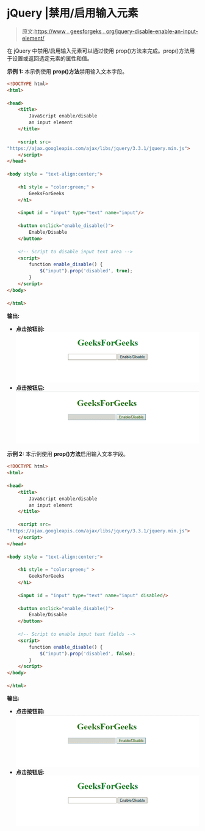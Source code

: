 # jQuery |禁用/启用输入元素

> 原文:[https://www . geesforgeks . org/jquery-disable-enable-an-input-element/](https://www.geeksforgeeks.org/jquery-disable-enable-an-input-element/)

在 jQuery 中禁用/启用输入元素可以通过使用 prop()方法来完成。prop()方法用于设置或返回选定元素的属性和值。

**示例 1:** 本示例使用 **prop()方法**禁用输入文本字段。

```html
<!DOCTYPE html>  
<html>  

<head> 
    <title> 
        JavaScript enable/disable
        an input element
    </title>

    <script src=
"https://ajax.googleapis.com/ajax/libs/jquery/3.3.1/jquery.min.js">
    </script>
</head> 

<body style = "text-align:center;">  

    <h1 style = "color:green;" >  
        GeeksForGeeks  
    </h1>  

    <input id = "input" type="text" name="input"/> 

    <button onclick="enable_disable()"> 
        Enable/Disable
    </button> 

    <!-- Script to disable input text area -->
    <script> 
        function enable_disable() {
            $("input").prop('disabled', true);
        }
    </script> 
</body>  

</html>
```

**输出:**

*   **点击按钮前:**
    ![](img/bdfa7d6249a28e3b262516f80285e2e2.png)
*   **点击按钮后:**
    ![](img/e70c2a3e1c6bae1326fef38606c81f28.png)

**示例 2:** 本示例使用 **prop()方法**启用输入文本字段。

```html
<!DOCTYPE html>  
<html>  

<head> 
    <title> 
        JavaScript enable/disable
        an input element
    </title>

    <script src=
"https://ajax.googleapis.com/ajax/libs/jquery/3.3.1/jquery.min.js">
    </script>
</head> 

<body style = "text-align:center;">  

    <h1 style = "color:green;" >  
        GeeksForGeeks  
    </h1> 

    <input id = "input" type="text" name="input" disabled/> 

    <button onclick="enable_disable()"> 
        Enable/Disable
    </button> 

    <!-- Script to enable input text fields -->       
    <script> 
        function enable_disable() {
            $("input").prop('disabled', false);
        }
    </script> 
</body>  

</html>
```

**输出:**

*   **点击按钮前:**
    ![](img/e70c2a3e1c6bae1326fef38606c81f28.png)
*   **点击按钮后:**
    ![](img/bdfa7d6249a28e3b262516f80285e2e2.png)